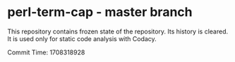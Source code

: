 # perl-term-cap - master branch

This repository contains frozen state of the repository.
Its history is cleared. It is used only for static code
analysis with Codacy.

Commit Time: 1708318928